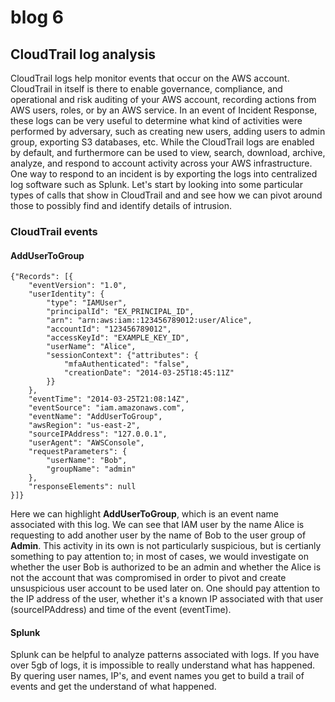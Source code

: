 # blog 6

## CloudTrail log analysis

CloudTrail logs help monitor events that occur on the AWS account. CloudTrail in itself is there to  enable governance, compliance, and operational and risk auditing of your AWS account, recording actions from AWS users, roles, or by an AWS service. In an event of Incident Response, these logs can be very useful to determine what kind of activities were performed by adversary, such as creating new users, adding users to admin group, exporting S3 databases, etc. While the CloudTrail logs are enabled by default, and furthermore can be used to view, search, download, archive, analyze, and respond to account activity across your AWS infrastructure. One way to respond to an incident is by exporting the logs into centralized log software such as Splunk. Let's start by looking into some particular types of calls that show in CloudTrail and and see how we can pivot around those to possibly find and identify details of intrusion.


### CloudTrail events


#### AddUserToGroup

```
{"Records": [{
    "eventVersion": "1.0",
    "userIdentity": {
        "type": "IAMUser",
        "principalId": "EX_PRINCIPAL_ID",
        "arn": "arn:aws:iam::123456789012:user/Alice",
        "accountId": "123456789012",
        "accessKeyId": "EXAMPLE_KEY_ID",
        "userName": "Alice",
        "sessionContext": {"attributes": {
            "mfaAuthenticated": "false",
            "creationDate": "2014-03-25T18:45:11Z"
        }}
    },
    "eventTime": "2014-03-25T21:08:14Z",
    "eventSource": "iam.amazonaws.com",
    "eventName": "AddUserToGroup",
    "awsRegion": "us-east-2",
    "sourceIPAddress": "127.0.0.1",
    "userAgent": "AWSConsole",
    "requestParameters": {
        "userName": "Bob",
        "groupName": "admin"
    },
    "responseElements": null
}]}
```
Here we can highlight **AddUserToGroup**, which is an event name associated with this log. We can see that IAM user by the name Alice is requesting to add another user by the name of Bob to the user group of **Admin**. This activity in its own is not particularly suspicious, but is certianly something to pay attention to; in most of cases, we would investigate on whether the user Bob is authorized to be an admin and whether the Alice is not the account that was compromised in order to pivot and create unsuspicious user account to be used later on. One should pay attention to the IP address of the user, whether it's a known IP associated with that user (sourceIPAddress) and time of the event (eventTime). 


#### Splunk

Splunk can be helpful to analyze patterns associated with logs. If you have over 5gb of logs, it is impossible to really understand what has happened. By quering user names, IP's, and event names you get to build a trail of events and get the understand of what happened.

